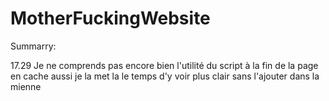 # MotherFuckingWebsite

Summarry:

17.29 Je ne comprends pas encore bien l'utilité du script à la fin de la page en cache aussi je la met la le temps d'y voir plus clair sans l'ajouter dans la mienne

  <script async="" src="//www.google-analytics.com/analytics.js"></script><script>
      (function(i,s,o,g,r,a,m){i['GoogleAnalyticsObject']=r;i[r]=i[r]||function(){
      (i[r].q=i[r].q||[]).push(arguments)},i[r].l=1*new Date();a=s.createElement(o),
      m=s.getElementsByTagName(o)[0];a.async=1;a.src=g;m.parentNode.insertBefore(a,m)
      })(window,document,'script','//www.google-analytics.com/analytics.js','ga');

      ga('create', 'UA-45956659-1', 'motherfuckingwebsite.com');
      ga('send', 'pageview');
    </script>

17:30 je m'attaques à la seconde partie.
